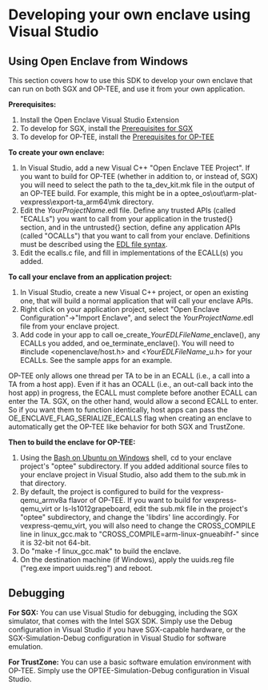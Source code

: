 Developing your own enclave using Visual Studio
=============

## Using Open Enclave from Windows

This section covers how to use this SDK to develop your own enclave that can run
on both SGX and OP-TEE, and use it from your own application.

**Prerequisites:**
1. Install the Open Enclave Visual Studio Extension
2. To develop for SGX, install the [Prerequisites for SGX](win_sgx_dev.md)
2. To develop for OP-TEE, install the [Prerequisites for OP-TEE](ta_debugging_wsl.md)

**To create your own enclave:**
1. In Visual Studio, add a new Visual C++ "Open Enclave TEE Project".  If you want
to build for OP-TEE (whether in addition to, or instead of, SGX) you will need
to select the path to the ta_dev_kit.mk file in the output of an OP-TEE build.
For example, this might be in a optee_os\out\arm-plat-vexpress\export-ta_arm64\mk
directory.
2. Edit the _YourProjectName_.edl file. Define any trusted APIs (called "ECALLs")
you want to call from your application in the trusted{} section,
and in the untrusted{} section, define any application APIs (called "OCALLs")
that you want to call from your enclave. Definitions must be described using the
[EDL file syntax](https://software.intel.com/en-us/sgx-sdk-dev-reference-enclave-definition-language-file-syntax).
3. Edit the ecalls.c file, and fill in implementations of the ECALL(s) you added.

**To call your enclave from an application project:**
1. In Visual Studio, create a new Visual C++ project, or open an existing
one, that will build a normal application that will call your enclave APIs.
2. Right click on your application project, select
"Open Enclave Configuration"->"Import Enclave", and select the
_YourProjectName_.edl file from your enclave project.
3. Add code in your app to call oe\_create\__YourEDLFileName_\_enclave(),
any ECALLs you added, and
oe\_terminate\_enclave().  You will need to #include <openenclave/host.h>
and <_YourEDLFileName_\_u.h> for your ECALLs.
See the sample apps for an example.

OP-TEE only allows one thread per TA to be in an ECALL (i.e., a call into
a TA from a host app).  Even if it has an OCALL (i.e., an out-call
back into the host app) in progress, the ECALL must complete before
another ECALL can enter the TA.  SGX, on the other hand, would allow a
second ECALL to enter.  So if you want them to function identically, host apps
can pass the OE\_ENCLAVE\_FLAG\_SERIALIZE\_ECALLS
flag when creating an enclave to automatically get the OP-TEE like behavior
for both SGX and TrustZone.


**Then to build the enclave for OP-TEE:**

1. Using the [Bash on Ubuntu on Windows](https://docs.microsoft.com/en-us/windows/wsl/about) shell,
cd to your enclave project's "optee" subdirectory.  If you added additional
source files to your enclave project in Visual Studio, also add them to the
sub.mk in that directory.
2. By default, the project is configured to build for the vexpress-qemu\_armv8a flavor of OP-TEE.
If you want to build for vexpress-qemu\_virt or ls-ls1012grapeboard, edit the sub.mk
file in the project's "optee" subdirectory, and change the 'libdirs' line accordingly.
For vexpress-qemu\_virt, you will also need to change the CROSS_COMPILE line in linux\_gcc.mak
to "CROSS\_COMPILE=arm-linux-gnueabihf-" since it is 32-bit not 64-bit.
3. Do "make -f linux\_gcc.mak" to build the enclave.
4. On the destination machine (if Windows), apply the uuids.reg file
("reg.exe import uuids.reg") and reboot.

## Debugging

**For SGX:** You can use Visual Studio for debugging, including the SGX
simulator, that comes with the Intel SGX SDK.  Simply use the Debug
configuration in Visual Studio if you have SGX-capable hardware, or
the SGX-Simulation-Debug configuration in Visual Studio for software emulation.

**For TrustZone:** You can use a basic software emulation environment with OP-TEE.
Simply use the OPTEE-Simulation-Debug configuration in Visual Studio.
